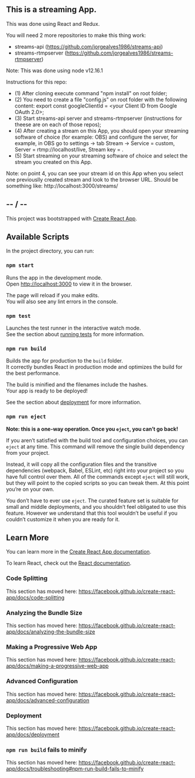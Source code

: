 ## This is a streaming App.

This was done using React and Redux.

You will need 2 more repositories to make this thing work:

- streams-api (https://github.com/jorgealves1986/streams-api)
- streams-rtmpserver (https://github.com/jorgealves1986/streams-rtmpserver)

Note: This was done using node v12.16.1

Instructions for this repo:

- (1) After cloning execute command "npm install" on root folder;
- (2) You need to create a file "config.js" on root folder with the following content: export const googleClientId = <your Client ID from Google OAuth 2.0>;
- (3) Start streams-api server and streams-rtmpserver (instructions for theese are on each of those repos);
- (4) After creating a stream on this App, you should open your streaming software of choice (for example: OBS) and configure the server, for example, in OBS go to settings -> tab Stream -> Service = custom, Server = rtmp://localhost/live, Stream key = <your stream id created on this App>.
- (5) Start streaming on your streaming software of choice and select the stream you created on this App.

Note: on point 4, you can see your stream id on this App when you select one previouslly created stream and look to the browser URL. Should be something like: http://localhost:3000/streams/<your stream id>

## -- / --

This project was bootstrapped with [Create React App](https://github.com/facebook/create-react-app).

## Available Scripts

In the project directory, you can run:

### `npm start`

Runs the app in the development mode.<br />
Open [http://localhost:3000](http://localhost:3000) to view it in the browser.

The page will reload if you make edits.<br />
You will also see any lint errors in the console.

### `npm test`

Launches the test runner in the interactive watch mode.<br />
See the section about [running tests](https://facebook.github.io/create-react-app/docs/running-tests) for more information.

### `npm run build`

Builds the app for production to the `build` folder.<br />
It correctly bundles React in production mode and optimizes the build for the best performance.

The build is minified and the filenames include the hashes.<br />
Your app is ready to be deployed!

See the section about [deployment](https://facebook.github.io/create-react-app/docs/deployment) for more information.

### `npm run eject`

**Note: this is a one-way operation. Once you `eject`, you can’t go back!**

If you aren’t satisfied with the build tool and configuration choices, you can `eject` at any time. This command will remove the single build dependency from your project.

Instead, it will copy all the configuration files and the transitive dependencies (webpack, Babel, ESLint, etc) right into your project so you have full control over them. All of the commands except `eject` will still work, but they will point to the copied scripts so you can tweak them. At this point you’re on your own.

You don’t have to ever use `eject`. The curated feature set is suitable for small and middle deployments, and you shouldn’t feel obligated to use this feature. However we understand that this tool wouldn’t be useful if you couldn’t customize it when you are ready for it.

## Learn More

You can learn more in the [Create React App documentation](https://facebook.github.io/create-react-app/docs/getting-started).

To learn React, check out the [React documentation](https://reactjs.org/).

### Code Splitting

This section has moved here: https://facebook.github.io/create-react-app/docs/code-splitting

### Analyzing the Bundle Size

This section has moved here: https://facebook.github.io/create-react-app/docs/analyzing-the-bundle-size

### Making a Progressive Web App

This section has moved here: https://facebook.github.io/create-react-app/docs/making-a-progressive-web-app

### Advanced Configuration

This section has moved here: https://facebook.github.io/create-react-app/docs/advanced-configuration

### Deployment

This section has moved here: https://facebook.github.io/create-react-app/docs/deployment

### `npm run build` fails to minify

This section has moved here: https://facebook.github.io/create-react-app/docs/troubleshooting#npm-run-build-fails-to-minify

